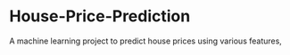 # House-Price-Prediction
A machine learning project to predict house prices using various features,
